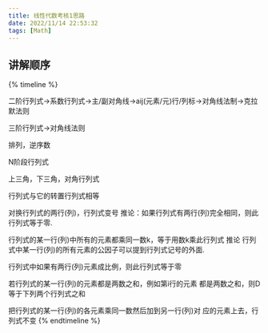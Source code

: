 ```yaml
---
title: 线性代数考核1思路
date: 2022/11/14 22:53:32
tags: [Math]
---
```


## 讲解顺序

{% timeline %}
<!-- 1 -->
二阶行列式->系数行列式->主/副对角线->aij(元素/元)行/列标->对角线法制->克拉默法则
<!-- 2 -->
三阶行列式->对角线法则
<!-- 3 -->
排列，逆序数
<!-- 4 -->
N阶段行列式
<!-- 5 -->
上三角，下三角，对角行列式
<!-- 性质1: -->
行列式与它的转置行列式相等
<!-- 性质2: -->
对换行列式的两行(列)，行列式变号
推论：如果行列式有两行(列)完全相同，则此行列式等于零.
<!-- 性质3: -->
行列式的某一行(列)中所有的元素都乘同一数k，等于用数k乘此行列式
推论  行列式中某一行(列)的所有元素的公因子可以提到行列式记号的外面.
<!-- 性质4: -->
行列式中如果有两行(列)元素成比例，则此行列式等于零
<!-- 性质5:  -->
若行列式的某一行(列)的元素都是两数之和，例如第i行的元素 都是两数之和，则D 等于下列两个行列式之和
<!-- 性质6: -->
把行列式的某一行(列)的各元素乘同一数然后加到另一行(列)对 应的元素上去，行列式不变
{% endtimeline %}